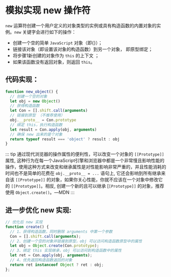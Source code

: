 # 模拟实现 new 操作符

`new` 运算符创建一个用户定义的对象类型的实例或具有构造函数的内置对象的实例。`new` 关键字会进行如下的操作：

* 创建一个空的简单 `JavaScript` 对象（即{}）；
* 链接该对象（即设置该对象的构造函数）到另一个对象， 即原型绑定；
* 将步骤1新创建的对象作为 `this` 的上下文 ；
* 如果该函数没有返回对象，则返回 `this`。

## 代码实现：

```js
function new_object() {
  // 创建一个空的对象
  let obj = new Object()
  // 获得构造函数
  let Con = [].shift.call(arguments)
  // 链接到原型 （不推荐使用）
  obj.__proto__ = Con.prototype
  // 绑定 this，执行构造函数
  let result = Con.apply(obj, arguments)
  // 确保 new 出来的是个对象
  return typeof result === 'object' ? result : obj
}
```

::: tip
通过现代浏览器的操作属性的便利性，可以改变一个对象的 `[[Prototype]]` 属性, 这种行为在每一个JavaScript引擎和浏览器中都是一个非常慢且影响性能的操作，使用这种方式来改变和继承属性是对性能影响非常严重的，并且性能消耗的时间也不是简单的花费在 `obj.__proto__ = ...` 语句上, 它还会影响到所有继承来自该 `[[Prototype]]` 的对象，如果你关心性能，你就不应该在一个对象中修改它的 `[[Prototype]]`。相反, 创建一个新的且可以继承 [`[Prototype]]` 的对象，推荐使用 `Object.create()`。—MDN
:::

## 进一步优化 new 实现:

```js
// 优化后 new 实现
function create() {
  // 1、获得构造函数，同时删除 arguments 中第一个参数
  Con = [].shift.call(arguments);
  // 2、创建一个空的对象并链接到原型，obj 可以访问构造函数原型中的属性
  let obj = Object.create(Con.prototype);
  // 3、绑定 this 实现继承，obj 可以访问到构造函数中的属性
  let ret = Con.apply(obj, arguments);
  // 4、优先返回构造函数返回的对象
  return ret instanceof Object ? ret : obj;
};
```
